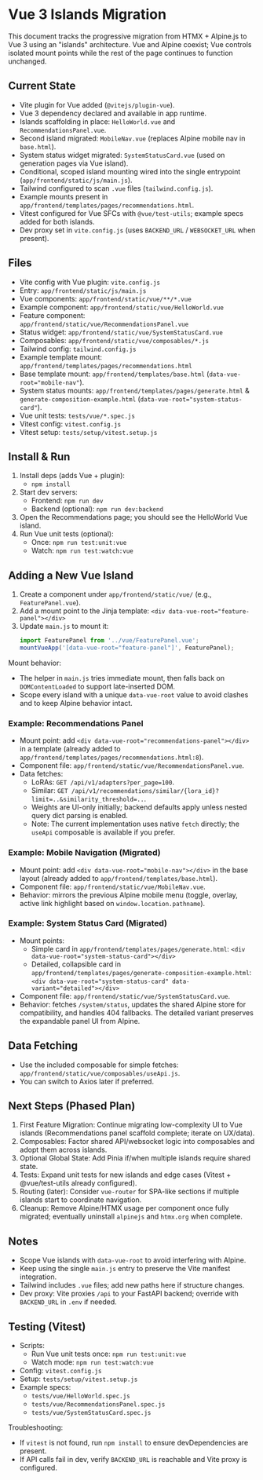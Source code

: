 # Vue 3 Islands Migration

This document tracks the progressive migration from HTMX + Alpine.js to Vue 3 using an "islands" architecture. Vue and Alpine coexist; Vue controls isolated mount points while the rest of the page continues to function unchanged.

## Current State

- Vite plugin for Vue added (`@vitejs/plugin-vue`).
- Vue 3 dependency declared and available in app runtime.
- Islands scaffolding in place: `HelloWorld.vue` and `RecommendationsPanel.vue`.
- Second island migrated: `MobileNav.vue` (replaces Alpine mobile nav in `base.html`).
- System status widget migrated: `SystemStatusCard.vue` (used on generation pages via Vue island).
- Conditional, scoped island mounting wired into the single entrypoint (`app/frontend/static/js/main.js`).
- Tailwind configured to scan `.vue` files (`tailwind.config.js`).
- Example mounts present in `app/frontend/templates/pages/recommendations.html`.
- Vitest configured for Vue SFCs with `@vue/test-utils`; example specs added for both islands.
- Dev proxy set in `vite.config.js` (uses `BACKEND_URL` / `WEBSOCKET_URL` when present).

## Files

- Vite config with Vue plugin: `vite.config.js`
- Entry: `app/frontend/static/js/main.js`
- Vue components: `app/frontend/static/vue/**/*.vue`
- Example component: `app/frontend/static/vue/HelloWorld.vue`
- Feature component: `app/frontend/static/vue/RecommendationsPanel.vue`
- Status widget: `app/frontend/static/vue/SystemStatusCard.vue`
- Composables: `app/frontend/static/vue/composables/*.js`
- Tailwind config: `tailwind.config.js`
- Example template mount: `app/frontend/templates/pages/recommendations.html`
- Base template mount: `app/frontend/templates/base.html` (`data-vue-root="mobile-nav"`).
- System status mounts: `app/frontend/templates/pages/generate.html` & `generate-composition-example.html` (`data-vue-root="system-status-card"`).
- Vue unit tests: `tests/vue/*.spec.js`
- Vitest config: `vitest.config.js`
- Vitest setup: `tests/setup/vitest.setup.js`

## Install & Run

1. Install deps (adds Vue + plugin):
   - `npm install`
2. Start dev servers:
   - Frontend: `npm run dev`
   - Backend (optional): `npm run dev:backend`
3. Open the Recommendations page; you should see the HelloWorld Vue island.
4. Run Vue unit tests (optional):
   - Once: `npm run test:unit:vue`
   - Watch: `npm run test:watch:vue`

## Adding a New Vue Island

1. Create a component under `app/frontend/static/vue/` (e.g., `FeaturePanel.vue`).
2. Add a mount point to the Jinja template: `<div data-vue-root="feature-panel"></div>`
3. Update `main.js` to mount it:
   ```js
   import FeaturePanel from '../vue/FeaturePanel.vue';
   mountVueApp('[data-vue-root="feature-panel"]', FeaturePanel);
   ```

Mount behavior:
- The helper in `main.js` tries immediate mount, then falls back on `DOMContentLoaded` to support late-inserted DOM.
- Scope every island with a unique `data-vue-root` value to avoid clashes and to keep Alpine behavior intact.

### Example: Recommendations Panel

- Mount point: add `<div data-vue-root="recommendations-panel"></div>` in a template (already added to `app/frontend/templates/pages/recommendations.html:8`).
- Component file: `app/frontend/static/vue/RecommendationsPanel.vue`.
- Data fetches:
  - LoRAs: `GET /api/v1/adapters?per_page=100`.
  - Similar: `GET /api/v1/recommendations/similar/{lora_id}?limit=..&similarity_threshold=..`.
  - Weights are UI-only initially; backend defaults apply unless nested query dict parsing is enabled.
  - Note: The current implementation uses native `fetch` directly; the `useApi` composable is available if you prefer.

### Example: Mobile Navigation (Migrated)

- Mount point: add `<div data-vue-root="mobile-nav"></div>` in the base layout (already added to `app/frontend/templates/base.html`).
- Component file: `app/frontend/static/vue/MobileNav.vue`.
- Behavior: mirrors the previous Alpine mobile menu (toggle, overlay, active link highlight based on `window.location.pathname`).

### Example: System Status Card (Migrated)

- Mount points:
  - Simple card in `app/frontend/templates/pages/generate.html`: `<div data-vue-root="system-status-card"></div>`
  - Detailed, collapsible card in `app/frontend/templates/pages/generate-composition-example.html`: `<div data-vue-root="system-status-card" data-variant="detailed"></div>`
- Component file: `app/frontend/static/vue/SystemStatusCard.vue`.
- Behavior: fetches `/system/status`, updates the shared Alpine store for compatibility, and handles 404 fallbacks. The detailed variant preserves the expandable panel UI from Alpine.

## Data Fetching

- Use the included composable for simple fetches: `app/frontend/static/vue/composables/useApi.js`.
- You can switch to Axios later if preferred.

## Next Steps (Phased Plan)

1. First Feature Migration: Continue migrating low-complexity UI to Vue islands (Recommendations panel scaffold complete; iterate on UX/data).
2. Composables: Factor shared API/websocket logic into composables and adopt them across islands.
3. Optional Global State: Add Pinia if/when multiple islands require shared state.
4. Tests: Expand unit tests for new islands and edge cases (Vitest + @vue/test-utils already configured).
5. Routing (later): Consider `vue-router` for SPA-like sections if multiple islands start to coordinate navigation.
6. Cleanup: Remove Alpine/HTMX usage per component once fully migrated; eventually uninstall `alpinejs` and `htmx.org` when complete.

## Notes

- Scope Vue islands with `data-vue-root` to avoid interfering with Alpine.
- Keep using the single `main.js` entry to preserve the Vite manifest integration.
- Tailwind includes `.vue` files; add new paths here if structure changes.
- Dev proxy: Vite proxies `/api` to your FastAPI backend; override with `BACKEND_URL` in `.env` if needed.

## Testing (Vitest)

- Scripts:
  - Run Vue unit tests once: `npm run test:unit:vue`
  - Watch mode: `npm run test:watch:vue`
- Config: `vitest.config.js`
- Setup: `tests/setup/vitest.setup.js`
- Example specs:
  - `tests/vue/HelloWorld.spec.js`
  - `tests/vue/RecommendationsPanel.spec.js`
  - `tests/vue/SystemStatusCard.spec.js`

Troubleshooting:
- If `vitest` is not found, run `npm install` to ensure devDependencies are present.
- If API calls fail in dev, verify `BACKEND_URL` is reachable and Vite proxy is configured.
